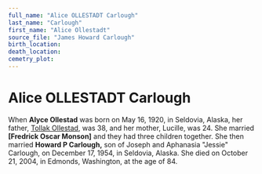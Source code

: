 ```yaml
---
full_name: "Alice OLLESTADT Carlough"
last_name: "Carlough"
first_name: "Alice Ollestadt"
source_file: "James Howard Carlough"
birth_location:
death_location:
cemetry_plot: 
---
```

# Alice OLLESTADT Carlough

When **Alyce Ollestad** was born on May 16, 1920, in Seldovia, Alaska,
her father, [Tollak Ollestad](OLLESTAD%20FAMILY.md), was 38, and her
mother, Lucille, was 24. She married **\[Fredrick Oscar Monson\]** and
they had three children together. She then married **Howard P
Carlough,** son of Joseph and Aphanasia "Jessie" Carlough, on December
17, 1954, in Seldovia, Alaska. She died on October 21, 2004, in Edmonds,
Washington, at the age of 84.
